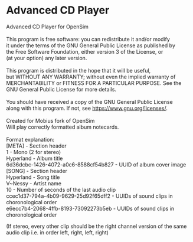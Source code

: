 # Advanced CD Player
Advanced CD Player for OpenSim<br/>
<br/>
This program is free software: you can redistribute it and/or modify<br/>
it under the terms of the GNU General Public License as published by<br/>
the Free Software Foundation, either version 3 of the License, or<br/>
(at your option) any later version.<br/>
<br/>
This program is distributed in the hope that it will be useful,<br/>
but WITHOUT ANY WARRANTY; without even the implied warranty of<br/>
MERCHANTABILITY or FITNESS FOR A PARTICULAR PURPOSE.  See the<br/>
GNU General Public License for more details.<br/>
<br/>
You should have received a copy of the GNU General Public License<br/>
along with this program.  If not, see <https://www.gnu.org/licenses/>.<br/>
<br/>
Created for Mobius fork of OpenSim<br/>
Will play correctly formatted album notecards.<br/>
<br/>
Format explanation:<br/>
[META]                                  - Section header<br/>
1                                       - Mono (2 for stereo)<br/>
Hyperland                               - Album title<br/>
6d36dcbc-1426-4072-a0c6-8588cf54b827    - UUID of album cover image<br/>
[SONG]                                  - Section header<br/>
Hyperland                               - Song title<br/>
V~Nessy                                 - Artist name<br/>
10                                      - Number of seconds of the last audio clip<br/>
ccec1d37-794a-4b09-9629-25d92f65dff2    - UUIDs of sound clips in choronological order<br/>
e6ecc7b4-2068-4ffb-8193-73092273b5eb    - UUIDs of sound clips in choronological order

(If stereo, every other clip should be the right channel version of the same audio clip i.e. in order left, right, left, right)
